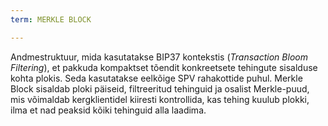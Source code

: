 ```yaml
---
term: MERKLE BLOCK

---
```

Andmestruktuur, mida kasutatakse BIP37 kontekstis (*Transaction Bloom Filtering*), et pakkuda kompaktset tõendit konkreetsete tehingute sisalduse kohta plokis. Seda kasutatakse eelkõige SPV rahakottide puhul. Merkle Block sisaldab ploki päiseid, filtreeritud tehinguid ja osalist Merkle-puud, mis võimaldab kergklientidel kiiresti kontrollida, kas tehing kuulub plokki, ilma et nad peaksid kõiki tehinguid alla laadima.
